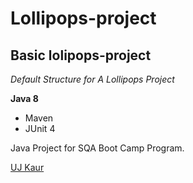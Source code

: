 # Lollipops-project
## Basic lolipops-project

*Default Structure for A Lollipops Project*

**Java 8**

* Maven
* JUnit 4

Java Project for SQA Boot Camp Program. 

[UJ Kaur](https://github.com)
